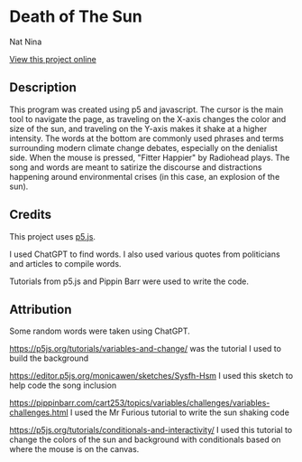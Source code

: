 # Death of The Sun

Nat Nina

[View this project online](https://natninac.github.io/CART253/Assignments/Art%20Jam/)

## Description

This program was created using p5 and javascript. The cursor is the main tool to navigate the page, as traveling on the X-axis changes the color and size of the sun, and traveling on the Y-axis makes it shake at a higher intensity. The words at the bottom are commonly used phrases and terms surrounding modern climate change debates, especially on the denialist side. When the mouse is pressed, "Fitter Happier" by Radiohead plays. The song and words are meant to satirize the discourse and distractions happening around environmental crises (in this case, an explosion of the sun).

## Credits

This project uses [p5.js](https://p5js.org).

I used ChatGPT to find words. I also used various quotes from politicians and articles to compile words.

Tutorials from p5.js and Pippin Barr were used to write the code.

## Attribution

Some random words were taken using ChatGPT.

https://p5js.org/tutorials/variables-and-change/ was the tutorial I used to build the background

https://editor.p5js.org/monicawen/sketches/Sysfh-Hsm I used this sketch to help code the song inclusion

https://pippinbarr.com/cart253/topics/variables/challenges/variables-challenges.html I used the Mr Furious tutorial to write the sun shaking code

https://p5js.org/tutorials/conditionals-and-interactivity/ I used this tutorial to change the colors of the sun and background with conditionals based on where the mouse is on the canvas.
